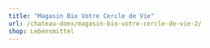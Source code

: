 ```yaml
---
title: "Magasin Bio Votre Cercle de Vie"
url: /chateau-doex/magasin-bio-votre-cercle-de-vie-2/
shop: Lebensmittel
---
```

